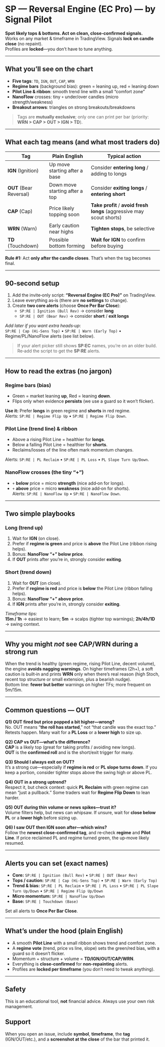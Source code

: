 # SP — Reversal Engine (EC Pro) — by Signal Pilot
**Spot likely tops & bottoms. Act on clean, close‑confirmed signals.**  
Works on any market & timeframe in TradingView. Signals **lock on candle close** (no repaint).  
Profiles are **locked**—you don’t have to tune anything.

---

## What you’ll see on the chart
- **Five tags**: `TD`, `IGN`, `OUT`, `CAP`, `WRN`
- **Regime bars** (background bias): green = leaning up, red = leaning down
- **Pilot Line & ribbon**: smooth trend line with a small “comfort zone”
- **NanoFlow** crosses: tiny `+` under/over candles (micro strength/weakness)
- **Breakout arrows**: triangles on strong breakouts/breakdowns

> Tags are **mutually exclusive**; only one can print per bar (priority: **WRN > CAP > OUT > IGN > TD**).

---

## What each tag means (and what most traders do)
| Tag | Plain English | Typical action |
| --- | --- | --- |
| **IGN** (Ignition) | Up move starting after a base | Consider **entering long** / adding to longs |
| **OUT** (Bear Reversal) | Down move starting after a top | Consider **exiting longs** / **entering short** |
| **CAP** (Cap) | Price likely topping soon | **Take profit** / **avoid fresh longs** (aggressive may scout shorts) |
| **WRN** (Warn) | Early caution near highs | **Tighten stops**, be selective |
| **TD** (Touchdown) | Possible bottom forming | **Wait for IGN** to confirm before buying |

**Rule #1:** Act **only after the candle closes**. That’s when the tag becomes final.

---

## 90‑second setup
1. Add the invite‑only script: **“Reversal Engine (EC Pro)”** on TradingView.  
2. Leave everything as‑is (there are **no settings** to change).  
3. Create **two core alerts** (choose **Once Per Bar Close**):
   - `SP:RE | Ignition (Bull Rev)` → consider **long**
   - `SP:RE | OUT (Bear Rev)` → consider **short** / **exit longs**

_Add later if you want extra heads‑up_:  
`SP:RE | Cap (Hi‑Sens Top)` • `SP:RE | Warn (Early Top)` • Regime/PL/NanoFlow alerts (see list below).

> If your alert picker still shows **SP:EC** names, you’re on an older build. Re‑add the script to get the **SP:RE** alerts.

---

## How to read the extras (no jargon)
### Regime bars (bias)
- Green = market leaning **up**, Red = leaning **down**.  
- Flips only when evidence **persists** (we use a guard so it won’t flicker).

**Use it:** Prefer **longs** in green regime and **shorts** in red regime.  
Alerts: `SP:RE | Regime Flip Up` • `SP:RE | Regime Flip Down`.

### Pilot Line (trend line) & ribbon
- Above a rising Pilot Line = healthier for **longs**.  
- Below a falling Pilot Line = healthier for **shorts**.  
- Reclaims/losses of the line often mark momentum changes.

Alerts: `SP:RE | PL Reclaim` • `SP:RE | PL Loss` • `PL Slope Turn Up/Down`.

### NanoFlow crosses (the tiny “+”)
- `+` **below** price = micro **strength** (nice add‑on for longs).  
- `+` **above** price = micro **weakness** (nice add‑on for shorts).  
Alerts: `SP:RE | NanoFlow Up` • `SP:RE | NanoFlow Down`.

---

## Two simple playbooks

### Long (trend up)
1. Wait for **IGN** (on close).  
2. Prefer if **regime is green** and price is **above** the Pilot Line (ribbon rising helps).  
3. Bonus: **NanoFlow “+” below price**.  
4. If **OUT** prints after you’re in, strongly consider **exiting**.

### Short (trend down)
1. Wait for **OUT** (on close).  
2. Prefer if **regime is red** and price is **below** the Pilot Line (ribbon falling helps).  
3. Bonus: **NanoFlow “+” above price**.  
4. If **IGN** prints after you’re in, strongly consider **exiting**.

_Timeframe tips:_  
**15m / 1h** → easiest to learn; **5m** → scalps (tighter top warnings); **2h/4h/1D** → swing context.

---

## Why you might *not* see CAP/WRN during a strong run
When the trend is healthy (green regime, rising Pilot Line, decent volume), the engine **avoids nagging warnings**. On higher timeframes (2h+), a soft caution is built‑in and prints **WRN** only when there’s real reason (high Stoch, recent top structure or small extension, plus a bearish nudge).  
Bottom line: **fewer but better** warnings on higher TFs; more frequent on 5m/15m.

---

## Common questions — **OUT**
**Q1) OUT fired but price popped a bit higher—wrong?**  
No. OUT means “**the roll has started**,” not “that candle was the exact top.” Retests happen. Many wait for a **PL Loss** or a **lower high** to size up.

**Q2) CAP vs OUT—what’s the difference?**  
**CAP** is a likely top (great for taking profits / avoiding new longs).  
**OUT** is the **confirmed roll** and is the short/exit trigger for many.

**Q3) Should I always exit on OUT?**  
It’s a strong cue—especially if **regime is red** or **PL slope turns down**. If you keep a portion, consider tighter stops above the swing high or above PL.

**Q4) OUT in a strong uptrend?**  
Respect it, but check context: quick **PL Reclaim** with green regime can mean “just a pullback.” Some traders wait for **Regime Flip Down** to lean harder.

**Q5) OUT during thin volume or news spikes—trust it?**  
Volume filters help, but news can whipsaw. If unsure, wait for **close below PL** or a **lower high** before sizing up.

**Q6) I saw OUT then IGN soon after—which wins?**  
Follow the **newest close‑confirmed tag**, and re‑check **regime** and **Pilot Line**. If price reclaimed PL and regime turned green, the up‑move likely resumed.

---

## Alerts you can set (exact names)
- **Core:** `SP:RE | Ignition (Bull Rev)` • `SP:RE | OUT (Bear Rev)`  
- **Tops / caution:** `SP:RE | Cap (Hi‑Sens Top)` • `SP:RE | Warn (Early Top)`  
- **Trend & bias:** `SP:RE | PL Reclaim` • `SP:RE | PL Loss` • `SP:RE | PL Slope Turn Up/Down` • `SP:RE | Regime Flip Up/Down`  
- **Micro momentum:** `SP:RE | NanoFlow Up/Down`  
- **Base:** `SP:RE | Touchdown (Base)`

Set all alerts to **Once Per Bar Close**.

---

## What’s under the hood (plain English)
- A smooth **Pilot Line** with a small ribbon shows trend and comfort zone.  
- A **regime vote** (trend, price vs line, slope) sets the green/red bias, with a guard so it doesn’t flicker.  
- Momentum + structure + volume = **TD/IGN/OUT/CAP/WRN**.  
- Everything is **close‑confirmed** for **non‑repainting** alerts.  
- Profiles are **locked per timeframe** (you don’t need to tweak anything).

---

## Safety
This is an educational tool, **not** financial advice. Always use your own risk management.

## Support
When you open an issue, include **symbol**, **timeframe**, the **tag** (IGN/OUT/etc.), and a **screenshot at the close** of the bar that printed it.
